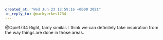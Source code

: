 ```yaml
---
created_at: "Wed Jun 23 12:59:16 +0000 2021"
in_reply_to: @markyerkes1734
---
```


@Opie1734 Right, fairly similar. I think we can definitely take inspiration from the way things are done in those areas.
